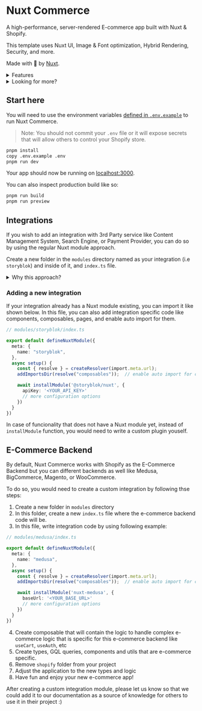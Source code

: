 # Nuxt Commerce

A high-performance, server-rendered E-commerce app built with Nuxt & Shopify.

This template uses Nuxt UI, Image & Font optimization, Hybrid Rendering, Security, and more.

Made with 💚 by [Nuxt](https://nuxt.com).

<details>
<summary>Features</summary>

Nuxt Commerce comes with several useful features out of the box:
1. [Nuxt UI](https://ui.nuxt.com/) - A UI Library for Modern Web Apps.
2. [GraphQL Client](https://nuxt-graphql-client.web.app/) - Minimal GraphQL Client + Code Generation
3. [Image Optimization](https://image.nuxtjs.org/) - Resize and transform your images using built-in optimizer or your favorite images CDN
4. [Fonts](https://font.nuxt.com/) - Deliver optimized fonts for better performance
5. [Hybrid rendering](https://nuxt.com/docs/guide/concepts/rendering#hybrid-rendering) - Set different caching rules per route using Route Rules and decide how the server should respond to a new request on a given URL
6. [Security](https://nuxt-security.vercel.app/) - Security Response Headers and middlewares to make your app more secure by default
7. [Performance audits](https://github.com/GoogleChrome/lighthouse-ci) - Lighthouse CI to contionously audit performance of your website
8. [Tests](https://vitest.dev/) - Test runner configured for easy usage
9. [SEO](https://github.com/harlan-zw/nuxt-simple-sitemap) - Simple configuration for both Sitemap & Robots
</details>

<details>
<summary>Looking for more?</summary>

Building modern e-commerce websites might require you to add other functionalities that are not part of Nuxt Commerce. Below, there is a list of tools that you can use to address them:

1. [JSON LD](https://github.com/ymmooot/nuxt-jsonld)
2. [PWA](https://vite-pwa-org.netlify.app/)
3. [Delayed Hydration](https://github.com/harlan-zw/nuxt-delay-hydration)
4. [I18N](https://v8.i18n.nuxtjs.org/)
</details>

## Start here

You will need to use the environment variables [defined in `.env.example`](.env.example) to run Nuxt Commerce.

> Note: You should not commit your `.env` file or it will expose secrets that will allow others to control your Shopify store.

```bash
pnpm install
copy .env.example .env
pnpm run dev
```

Your app should now be running on [localhost:3000](http://localhost:3000/).

You can also inspect production build like so:

```bash
pnpm run build
pnpm run preview
```

## Integrations

If you wish to add an integration with 3rd Party service like Content Management System, Search Engine, or Payment Provider, you can do so by using the regular Nuxt module approach.

Create a new folder in the `modules` directory named as your integration (i.e `storyblok`) and inside of it, and `index.ts` file.

<details>
<summary>Why this approach?</summary>

*Normally, you could just install the modules and plugins directly inside the global `nuxt.config.ts` but as your application grows, it could become much harder to maintain the project. By following the `modules` approach defined by Nuxt you can easily extract domain code into separate module that wraps components, composables, types, and overall integration configuration*
</details>

### Adding a new integration

If your integration already has a Nuxt module existing, you can import it like shown below. In this file, you can also add integration specific code like components, composables, pages, and enable auto import for them.

```ts
// modules/storyblok/index.ts

export default defineNuxtModule({
  meta: {
    name: "storyblok",
  },
  async setup() {
    const { resolve } = createResolver(import.meta.url);
    addImportsDir(resolve("composables"));  // enable auto import for components/composables/types

    await installModule('@storyblok/nuxt', {
      apiKey: '<YOUR_API_KEY>'
      // more configuration options
    })
  }
})
```

In case of funcionality that does not have a Nuxt module yet, instead of `installModule` function, you would need to write a custom plugin youself.

## E-Commerce Backend

By default, Nuxt Commerce works with Shopify as the E-Commerce Backend but you can different backends as well like Medusa, BigCommerce, Magento, or WooCommerce.

To do so, you would need to create a custom integration by following thse steps:

1. Create a new folder in `modules` directory
2. In this folder, create a new `index.ts` file where the e-commerce backend code will be.
3. In this file, write integration code by using following example:

```ts
// modules/medusa/index.ts

export default defineNuxtModule({
  meta: {
    name: "medusa",
  },
  async setup() {
    const { resolve } = createResolver(import.meta.url);
    addImportsDir(resolve("composables"));  // enable auto import for components/composables/types

    await installModule('nuxt-medusa', {
      baseUrl: '<YOUR_BASE_URL>'
      // more configuration options
    })
  }
})
```

4. Create composable that will contain the logic to handle complex e-commerce logic that is specific for this e-commerce backend like `useCart`, `useAuth`, etc
5. Create types, GQL queries, components and utils that are e-commerce specific.
6. Remove `shopify` folder from your project
7. Adjust the application to the new types and logic
8. Have fun and enjoy your new e-commerce app!

After creating a custom integration module, please let us know so that we could add it to our documentation as a source of knowledge for others to use it in their project :)
